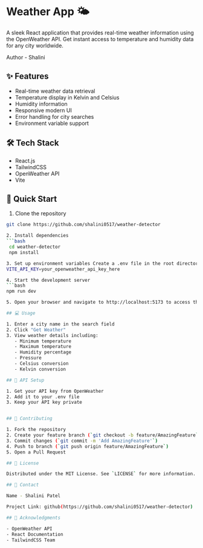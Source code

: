 # Weather App 🌤️

A sleek React application that provides real-time weather information using the OpenWeather API. Get instant access to temperature and humidity data for any city worldwide.

Author -  Shalini

## ✨ Features

- Real-time weather data retrieval
- Temperature display in Kelvin and Celsius
- Humidity information
- Responsive modern UI
- Error handling for city searches
- Environment variable support

## 🛠️ Tech Stack

- React.js
- TailwindCSS
- OpenWeather API
- Vite

## 🚀 Quick Start

1. Clone the repository
```bash
git clone https://github.com/shalini0517/weather-detector

2. Install dependencies
```bash
 cd weather-detector
 npm install

3. Set up environment variables Create a .env file in the root directory:
VITE_API_KEY=your_openweather_api_key_here

4. Start the development server
```bash
npm run dev

5. Open your browser and navigate to http://localhost:5173 to access the app.

## 💻 Usage

1. Enter a city name in the search field
2. Click "Get Weather"
3. View weather details including:
   - Minimum temperature
   - Maximum temperature 
   - Humidity percentage
   - Pressure
   - Celsius conversion
   - Kelvin conversion

## 🔑 API Setup

1. Get your API key from OpenWeather
2. Add it to your .env file
3. Keep your API key private


## 🤝 Contributing

1. Fork the repository
2. Create your feature branch (`git checkout -b feature/AmazingFeature`)
3. Commit changes (`git commit -m 'Add AmazingFeature'`)
4. Push to branch (`git push origin feature/AmazingFeature`)
5. Open a Pull Request

## 📝 License

Distributed under the MIT License. See `LICENSE` for more information.

## 📧 Contact

Name - Shalini Patel

Project Link: github(https://github.com/shalini0517/weather-detector)

## 🙏 Acknowledgments

- OpenWeather API
- React Documentation
- TailwindCSS Team


